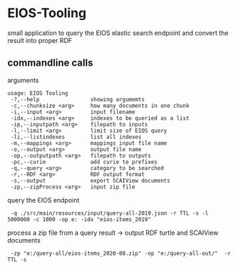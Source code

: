 # EIOS-Tooling

small application to query the EIOS elastic search endpoint and convert the result into proper RDF

## commandline calls

arguments

```
usage: EIOS Tooling
 -?,--help                showing argumemts
 -c,--chunksize <arg>     how many documents in one chunk
 -i,--input <arg>         input filename
 -idx,--indexes <arg>     indexes to be queried as a list
 -ip,--inputpath <arg>    filepath to inputs
 -l,--limit <arg>         limit size of EIOS query
 -li,--listindexes        list all indexes
 -m,--mappings <arg>      mappings input file name
 -o,--output <arg>        output file name
 -op,--outputpath <arg>   filepath to outputs
 -pc,--curie              add curie to prefixes
 -q,--query <arg>         category to be searched
 -r,--RDF <arg>           RDF output format
 -s,--output              export SCAIView documents
 -zp,--zipProcess <arg>   input zip file
```

query the EIOS endpoint

```
 -q ./src/main/resources/input/query-all-2019.json -r TTL -s -l 5000000 -c 1000 -op e: -idx "eios-items_2019"
```

process a zip file from a query result -> output RDF turtle and SCAIView documents

```
 -zp "e:/query-all/eios-items_2020-08.zip" -op "e:/query-all-out/"  -r TTL -s
```